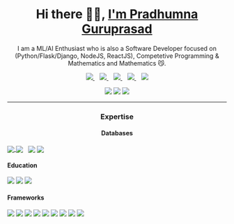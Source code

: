 <p align="center">
  <h1 align='center'>Hi there 👋🏻, <a href="https://theghoul27.github.io/PortfolioSimple/">I'm Pradhumna Guruprasad</a></h1>
  <p align="center"> I am a ML/AI Enthusiast who is also a Software Developer focused on (Python/Flask/Django, NodeJS, ReactJS), Competetive Programming & Mathematics and Mathematics 😼.</p>
</p>

<p align='center'>
<a href="https://wa.me/9035453910" target="_blank">
  <img src="https://img.shields.io/badge/WHATSAPP-%2325D366.svg?&style=for-the-badge&logo=whatsapp&logoColor=white" />
</a>&nbsp;&nbsp;
<a href="https://twitter.com/PradhumnaGP" target="_blank">
  <img src="https://img.shields.io/badge/twitter-%231DA1F2.svg?&style=for-the-badge&logo=twitter&logoColor=white" />
</a>&nbsp;&nbsp;
<a href="https://www.linkedin.com/in/pradhumnaguruprasad/" target="_blank">
  <img src="https://img.shields.io/badge/linkedin-%230077B5.svg?&style=for-the-badge&logo=linkedin&logoColor=white" />
</a>&nbsp;&nbsp;
<a href="mailto:guruprasadpradhumna@gmail.com" target="_blank">
  <img src="https://img.shields.io/badge/email me-%23D14836.svg?&style=for-the-badge&logo=gmail&logoColor=white" />
</a>&nbsp;&nbsp;
  <img src="https://gpvc.arturio.dev/TheGhoul27" />
  
  <p align = "center">
  <img src = "https://github-readme-stats.vercel.app/api?username=TheGhoul27&show_icons=true&theme=tokyonight&line_height=27">
  <img src = "https://github-readme-stats.vercel.app/api/top-langs/?username=TheGhoul27&theme=tokyonight">
  <img src = "https://github-readme-streak-stats.herokuapp.com/?user=TheGhoul27&theme=tokyonight">
  </p>

---

</p>

<p align="center">
<h3 align="center">Expertise</h3>
<h4 align="center">Databases</h4>
<a href="" target="_blank"><img align="center" src = "https://img.shields.io/badge/MySQL-005C84?style=for-the-badge&logo=mysql&logoColor=white">
<img align="center" src = "https://img.shields.io/badge/SQLite-07405E?style=for-the-badge&logo=sqlite&logoColor=white"></a>&nbsp;&nbsp;
<img align="center" src = "https://img.shields.io/badge/MongoDB-4EA94B?style=for-the-badge&logo=mongodb&logoColor=white">
<img align="center" src = "https://img.shields.io/badge/PostgreSQL-316192?style=for-the-badge&logo=postgresql&logoColor=white">
</br>

<h4>Education</h4>
<img src = "https://img.shields.io/badge/Coursera-0056D2?style=for-the-badge&logo=Coursera&logoColor=white">
<img src = "https://img.shields.io/badge/Udemy-EC5252?style=for-the-badge&logo=Udemy&logoColor=white">
<img src = "https://img.shields.io/badge/Exercism-009CAB?style=for-the-badge&logo=exercism&logoColor=white">
</br>

<h4>Frameworks</h4>
<img src = "https://img.shields.io/badge/Babel-F9DC3E?style=for-the-badge&logo=babel&logoColor=white">
<img src = "https://img.shields.io/badge/Bootstrap-563D7C?style=for-the-badge&logo=bootstrap&logoColor=white">
<img src = "https://img.shields.io/badge/Django-092E20?style=for-the-badge&logo=django&logoColor=green">
<img src = "https://img.shields.io/badge/django%20rest-ff1709?style=for-the-badge&logo=django&logoColor=white">
<img src = "https://img.shields.io/badge/Electron-2B2E3A?style=for-the-badge&logo=electron&logoColor=9FEAF9">
<img src = "https://img.shields.io/badge/Flask-000000?style=for-the-badge&logo=flask&logoColor=white">
<img src = "https://img.shields.io/badge/Markdown-000000?style=for-the-badge&logo=markdown&logoColor=white">
<img src = "https://img.shields.io/badge/npm-CB3837?style=for-the-badge&logo=npm&logoColor=white">
<img src = "	https://img.shields.io/badge/React-20232A?style=for-the-badge&logo=react&logoColor=61DAFB">
</br>

<!--h4></!--h4>
<img src = "">
</p-->
